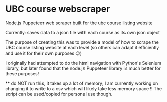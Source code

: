 # UBC course webscraper
Node.js Puppeteer web scraper built for the ubc course listing website

Currently: saves data to a json file with each course as its own json object

The purpose of creating this was to provide a model of how to scrape the UBC course listing website at each level (so others can adapt it efficiently and use it for their own purposes 😉)

I originally had attempted to do the html navigation with Python's Selenium library, but later found that the node.js Puppeteer library is much better for these purposes!

** do NOT run this, it takes up a lot of memory; I am currently working on changing it to write to a csv which will likely take less memory space !! The script can be used/copied for personal use though.
